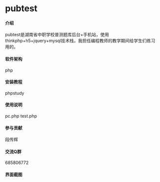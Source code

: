 # pubtest

#### 介绍
pubtest是湖南省中职学校普测题库后台+手机站，使用thinkphp+h5+jquery+mysql技术栈，我担任编程教师的教学期间给学生们练习用的。

#### 软件架构
php


#### 安装教程

phpstudy

#### 使用说明

pc.php
test.php

#### 参与贡献
段传辉


#### 交流Q群
685806772

#### 界面截图



